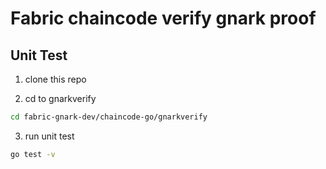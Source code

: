# Fabric chaincode verify gnark proof

## Unit Test

1. clone this repo

2. cd to gnarkverify 

```bash
cd fabric-gnark-dev/chaincode-go/gnarkverify
```

3. run unit test

```bash
go test -v 
```
